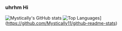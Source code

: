 ### uhrhm Hi

![Mystically's GitHub stats](https://github-readme-stats.vercel.app/api?username=Mystically11&show_icons=true&theme=cobalt)
![Top Languages](https://github-readme-stats.vercel.app/api/top-langs/?username=Mystically11&layout=compact)](https://github.com/Mystically11/github-readme-stats)



<!--
**Mystically11/Mystically11** is a ✨ _special_ ✨ repository because its `README.md` (this file) appears on your GitHub profile.

Here are some ideas to get you started:

- 🔭 I’m currently working on ...
- 🌱 I’m currently learning ...
- 👯 I’m looking to collaborate on ...
- 🤔 I’m looking for help with ...
- 💬 Ask me about ...
- 📫 How to reach me: ...
- 😄 Pronouns: ...
- ⚡ Fun fact: ...
-->
